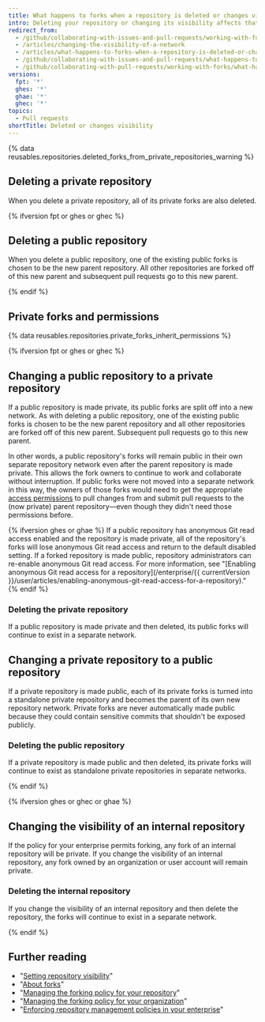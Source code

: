 ```yaml
---
title: What happens to forks when a repository is deleted or changes visibility?
intro: Deleting your repository or changing its visibility affects that repository's forks.
redirect_from:
  - /github/collaborating-with-issues-and-pull-requests/working-with-forks/what-happens-to-forks-when-a-repository-is-deleted-or-changes-visibility
  - /articles/changing-the-visibility-of-a-network
  - /articles/what-happens-to-forks-when-a-repository-is-deleted-or-changes-visibility
  - /github/collaborating-with-issues-and-pull-requests/what-happens-to-forks-when-a-repository-is-deleted-or-changes-visibility
  - /github/collaborating-with-pull-requests/working-with-forks/what-happens-to-forks-when-a-repository-is-deleted-or-changes-visibility
versions:
  fpt: '*'
  ghes: '*'
  ghae: '*'
  ghec: '*'
topics:
  - Pull requests
shortTitle: Deleted or changes visibility
---
```

{% data reusables.repositories.deleted_forks_from_private_repositories_warning %}

## Deleting a private repository

When you delete a private repository, all of its private forks are also deleted.

{% ifversion fpt or ghes or ghec %}

## Deleting a public repository

When you delete a public repository, one of the existing public forks is chosen to be the new parent repository. All other repositories are forked off of this new parent and subsequent pull requests go to this new parent.

{% endif %}

## Private forks and permissions

{% data reusables.repositories.private_forks_inherit_permissions %}

{% ifversion fpt or ghes or ghec %}

## Changing a public repository to a private repository

If a public repository is made private, its public forks are split off into a new network. As with deleting a public repository, one of the existing public forks is chosen to be the new parent repository and all other repositories are forked off of this new parent. Subsequent pull requests go to this new parent.

In other words, a public repository's forks will remain public in their own separate repository network even after the parent repository is made private. This allows the fork owners to continue to work and collaborate without interruption. If public forks were not moved into a separate network in this way, the owners of those forks would need to get the appropriate [access permissions](/articles/access-permissions-on-github) to pull changes from and submit pull requests to the (now private) parent repository—even though they didn't need those permissions before.

{% ifversion ghes or ghae %}
If a public repository has anonymous Git read access enabled and the repository is made private, all of the repository's forks will lose anonymous Git read access and return to the default disabled setting. If a forked repository is made public, repository administrators can re-enable anonymous Git read access. For more information, see "[Enabling anonymous Git read access for a repository](/enterprise/{{ currentVersion }}/user/articles/enabling-anonymous-git-read-access-for-a-repository)."
{% endif %}

### Deleting the private repository

If a public repository is made private and then deleted, its public forks will continue to exist in a separate network.

## Changing a private repository to a public repository

If a private repository is made public, each of its private forks is turned into a standalone private repository and becomes the parent of its own new repository network. Private forks are never automatically made public because they could contain sensitive commits that shouldn't be exposed publicly.

### Deleting the public repository

If a private repository is made public and then deleted, its private forks will continue to exist as standalone private repositories in separate networks.

{% endif %}

{% ifversion ghes or ghec or ghae %}

## Changing the visibility of an internal repository



If the policy for your enterprise permits forking, any fork of an internal repository will be private. If you change the visibility of an internal repository, any fork owned by an organization or user account will remain private.

### Deleting the internal repository

If you change the visibility of an internal repository and then delete the repository, the forks will continue to exist in a separate network.

{% endif %}

## Further reading

- "[Setting repository visibility](/articles/setting-repository-visibility)"
- "[About forks](/pull-requests/collaborating-with-pull-requests/working-with-forks/about-forks)"
- "[Managing the forking policy for your repository](/github/administering-a-repository/managing-the-forking-policy-for-your-repository)"
- "[Managing the forking policy for your organization](/organizations/managing-organization-settings/managing-the-forking-policy-for-your-organization)"
- "[Enforcing repository management policies in your enterprise](/admin/policies/enforcing-repository-management-policies-in-your-enterprise#enforcing-a-policy-on-forking-private-or-internal-repositories)"
